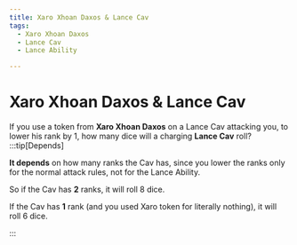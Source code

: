 ```yaml
---
title: Xaro Xhoan Daxos & Lance Cav
tags:
  - Xaro Xhoan Daxos
  - Lance Cav
  - Lance Ability

---
```


# Xaro Xhoan Daxos & Lance Cav

If you use a token from **Xaro Xhoan Daxos** on a Lance Cav attacking you, to lower his rank by 1, how many dice will a charging **Lance Cav** roll?
:::tip[Depends]

**It depends** on how many ranks the Cav has, since you lower the ranks only for the normal attack rules, not for the Lance Ability.

So if the Cav has **2** ranks, it will roll 8 dice.

If the Cav has **1** rank (and you used Xaro token for literally nothing), it will roll 6 dice.

:::

